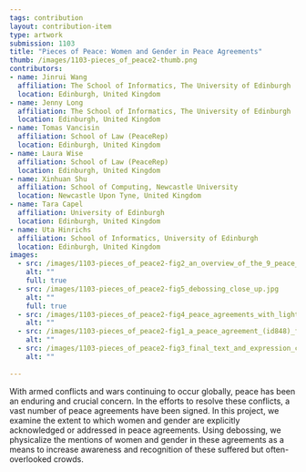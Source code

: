 ```yaml
---
tags: contribution
layout: contribution-item
type: artwork
submission: 1103
title: "Pieces of Peace: Women and Gender in Peace Agreements"
thumb: /images/1103-pieces_of_peace2-thumb.png
contributors: 
- name: Jinrui Wang
  affiliation: The School of Informatics, The University of Edinburgh
  location: Edinburgh, United Kingdom
- name: Jenny Long
  affiliation: The School of Informatics, The University of Edinburgh
  location: Edinburgh, United Kingdom
- name: Tomas Vancisin
  affiliation: School of Law (PeaceRep)
  location: Edinburgh, United Kingdom
- name: Laura Wise
  affiliation: School of Law (PeaceRep)
  location: Edinburgh, United Kingdom
- name: Xinhuan Shu
  affiliation: School of Computing, Newcastle University
  location: Newcastle Upon Tyne, United Kingdom
- name: Tara Capel
  affiliation: University of Edinburgh
  location: Edinburgh, United Kingdom
- name: Uta Hinrichs
  affiliation: School of Informatics, University of Edinburgh
  location: Edinburgh, United Kingdom
images: 
  - src: /images/1103-pieces_of_peace2-fig2_an_overview_of_the_9_peace_agreements_installed.jpg
    alt: ""
    full: true
  - src: /images/1103-pieces_of_peace2-fig5_debossing_close_up.jpg
    alt: ""
    full: true
  - src: /images/1103-pieces_of_peace2-fig4_peace_agreements_with_light_torch.jpg
    alt: ""
  - src: /images/1103-pieces_of_peace2-fig1_a_peace_agreement_(id848)_from_the_afghanistan_2000s_post-intervention_process.jpg
    alt: ""
  - src: /images/1103-pieces_of_peace2-fig3_final_text_and_expression_choice.jpg
    alt: ""
    
---
```


With armed conflicts and wars continuing to occur globally, peace has
been an enduring and crucial concern. In the efforts to resolve these
conflicts, a vast number of peace agreements have been signed. In this
project, we examine the extent to which women and gender are explicitly
acknowledged or addressed in peace agreements. Using debossing, we
physicalize the mentions of women and gender in these agreements as a
means to increase awareness and recognition of these suffered but
often-overlooked crowds.
